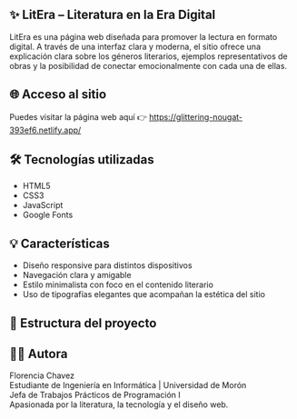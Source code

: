 ## ✨ LitEra – Literatura en la Era Digital

LitEra es una página web diseñada para promover la lectura en formato digital.
A través de una interfaz clara y moderna, el sitio ofrece una explicación clara sobre los géneros literarios, ejemplos representativos de obras y la posibilidad de conectar emocionalmente con cada una de ellas.

## 🌐 Acceso al sitio

Puedes visitar la página web aquí 👉 https://glittering-nougat-393ef6.netlify.app/

## 🛠️ Tecnologías utilizadas

- HTML5
- CSS3
- JavaScript 
- Google Fonts

## 💡 Características

- Diseño responsive para distintos dispositivos
- Navegación clara y amigable
- Estilo minimalista con foco en el contenido literario
- Uso de tipografías elegantes que acompañan la estética del sitio

## 📁 Estructura del proyecto

## 👩‍💻 Autora

Florencia Chavez  
Estudiante de Ingeniería en Informática | Universidad de Morón  
Jefa de Trabajos Prácticos de Programación I  
Apasionada por la literatura, la tecnología y el diseño web.

